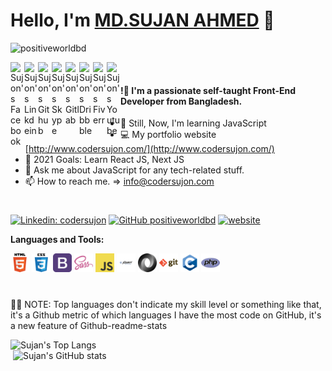 # Hello, I'm [MD.SUJAN AHMED](http://www.codersujon.com/) 👋
<p align="left"> <img src="https://komarev.com/ghpvc/?username=positiveworldbd&label=Views&color=blue&style=plastic" alt="positiveworldbd" /> </p>
<a href="https://www.facebook.com/codersujon/">
  <img align="left" alt="Sujon's Facebook" width="22px" src="https://cdn.jsdelivr.net/npm/simple-icons@v3/icons/facebook.svg" />
</a>

<a href="https://www.linkedin.com/in/codersujon/">
  <img align="left" alt="Sujon's Linkdein" width="22px" src="https://cdn.jsdelivr.net/npm/simple-icons@v3/icons/linkedin.svg" />
</a>

<a href="https://github.com/positiveworldbd">
  <img align="left" alt="Sujon's Github" width="22px" src="https://cdn.jsdelivr.net/npm/simple-icons@v3/icons/github.svg" />
</a>

<a href="https://secure.skype.com/portal/overview">
  <img align="left" alt="Sujon's Skype" width="22px" src="https://cdn.jsdelivr.net/npm/simple-icons@v3/icons/skype.svg" />
</a>

<a href="https://gitlab.com/codersujon">
  <img align="left" alt="Sujon's Gitlab" width="22px" src="https://cdn.jsdelivr.net/npm/simple-icons@v3/icons/gitlab.svg" />
</a>

<a href="https://dribbble.com/codersujon">
  <img align="left" alt="Sujon's Dribbble" width="22px" src="https://cdn.jsdelivr.net/npm/simple-icons@v3/icons/dribbble.svg" />
</a>

<a href="https://www.fiverr.com/sujon_world">
  <img align="left" alt="Sujon's Fiverr" width="22px" src="https://cdn.jsdelivr.net/npm/simple-icons@v3/icons/fiverr.svg" />
</a>

<a href="https://www.youtube.com/positiveworldbd">
  <img align="left" alt="Sujon's Youtube" width="22px" src="https://cdn.jsdelivr.net/npm/simple-icons@v3/icons/youtube.svg" />
</a>

<br>

#### !👨‍ I'm a passionate self-taught Front-End Developer from Bangladesh.
- 🔭 Still, Now, I'm learning JavaScript
- 💻 My portfolio website [http://www.codersujon.com/](http://www.codersujon.com/)
- 🥅 2021 Goals: Learn React JS, Next JS
- 💬 Ask me about JavaScript for any tech-related stuff.
- 📫 How to reach me. => info@codersujon.com
#
[![Linkedin: codersujon](https://img.shields.io/badge/-codersujon-blue?style=flat-square&logo=Linkedin&logoColor=white&link=https://www.linkedin.com/in/codersujon/)](https://www.linkedin.com/in/codersujon/)
[![GitHub positiveworldbd](https://img.shields.io/github/followers/positiveworldbd?label=follow&style=social)](https://github.com/positiveworldbd)
[![website](https://img.shields.io/badge/PortfolioWebsite-codersujon.com-2648ff?style=flat-square&logo=google-chrome)](https://codersujon.com/)

**Languages and Tools:**  

<code><a href="#" target="_blank"><img height="30"  src="https://raw.githubusercontent.com/github/explore/80688e429a7d4ef2fca1e82350fe8e3517d3494d/topics/html/html.png"></a></code>
  <code><a href="#" target="_blank"><img height="30"  src="https://raw.githubusercontent.com/github/explore/80688e429a7d4ef2fca1e82350fe8e3517d3494d/topics/css/css.png"></a></code>
  <code><a href="#" target="_blank"><img height="30"  src="https://raw.githubusercontent.com/github/explore/80688e429a7d4ef2fca1e82350fe8e3517d3494d/topics/bootstrap/bootstrap.png"></a></code>
  <code><a href="#" target="_blank"><img height="30"  src="https://raw.githubusercontent.com/github/explore/80688e429a7d4ef2fca1e82350fe8e3517d3494d/topics/sass/sass.png"></a></code>
  <code><a href="#" target="_blank"><img height="30"  src="https://raw.githubusercontent.com/github/explore/80688e429a7d4ef2fca1e82350fe8e3517d3494d/topics/javascript/javascript.png"></a></code>
  <code><a href="#" target="_blank"><img height="30"  src="https://raw.githubusercontent.com/github/explore/80688e429a7d4ef2fca1e82350fe8e3517d3494d/topics/jquery/jquery.png"></a></code>
  <code><a href="#" target="_blank"><img height="30"  src="https://raw.githubusercontent.com/github/explore/80688e429a7d4ef2fca1e82350fe8e3517d3494d/topics/json/json.png"></a></code>
  <code><a href="#" target="_blank"><img height="30"  src="https://raw.githubusercontent.com/github/explore/80688e429a7d4ef2fca1e82350fe8e3517d3494d/topics/git/git.png"></a></code>
  <code><a href="#" target="_blank"><img height="30"  src="https://raw.githubusercontent.com/github/explore/80688e429a7d4ef2fca1e82350fe8e3517d3494d/topics/c/c.png"></a></code>
  <code><a href="#" target="_blank"><img height="30"  src="https://raw.githubusercontent.com/github/explore/80688e429a7d4ef2fca1e82350fe8e3517d3494d/topics/php/php.png"></a></code>


#

🙌🏼 NOTE: Top languages don't indicate my skill level or something like that, it's a Github metric of which languages I have the most code on GitHub, it's a new feature of Github-readme-stats

 <img align="left" width="300" alt="Sujan's Top Langs" src="https://github-readme-stats.vercel.app/api/top-langs/?username=positiveworldbd&langs_count=8">
 <img align="right" width="500" alt="Sujan's GitHub stats" src="https://github-readme-stats.vercel.app/api?username=positiveworldbd&show_icons=true">
  
  
